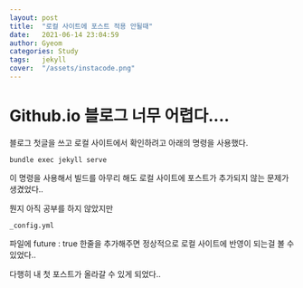 ```yaml
---
layout: post
title:  "로컬 사이트에 포스트 적용 안될때"
date:   2021-06-14 23:04:59
author: Gyeom
categories: Study
tags:	jekyll
cover:  "/assets/instacode.png"
---
```

<h1>
Github.io 블로그 너무 어렵다....
</h1>

<p>
블로그 첫글을 쓰고 로컬 사이트에서 확인하려고 아래의 명령을 사용했다.
</p>

```
bundle exec jekyll serve  
```

이 명령을 사용해서 빌드를 아무리 해도 로컬 사이트에 포스트가 추가되지 않는 문제가 생겼었다..
  
뭔지 아직 공부를 하지 않았지만  

    _config.yml
파일에 future : true 한줄을 추가해주면 정상적으로 로컬 사이트에 반영이 되는걸 볼 수 있었다..

다행히 내 첫 포스트가 올라갈 수 있게 되었다..